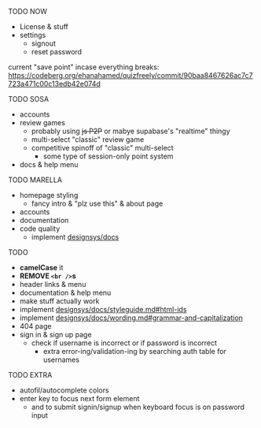 TODO NOW
 - License & stuff
 - settings
   - signout
   - reset password

current "save point" incase everything breaks: https://codeberg.org/ehanahamed/quizfreely/commit/90baa8467626ac7c7723a471c00c13edb42e074d

TODO SOSA
 - accounts
 - review games
    - probably using ~~js P2P~~ or mabye supabase's "realtime" thingy
    - multi-select "classic" review game
    - competitive spinoff of "classic" multi-select
        - some type of session-only point system
 - docs & help menu

TODO MARELLA
 - homepage styling
    - fancy intro & "plz use this" & about page
 - accounts
 - documentation
 - code quality
    - implement [designsys/docs](https://codeberg.org/ehanahamed/designsys/src/branch/main/docs/)

TODO
 - **camelCase** it
 - **REMOVE `<br />`s**
 - header links & menu
 - documentation & help menu
 - make stuff actually work
 - implement [designsys/docs/styleguide.md#html-ids](https://codeberg.org/ehanahamed/designsys/src/branch/main/docs/styleguide.md#html-ids)
 - implement [designsys/docs/wording.md#grammar-and-capitalization](https://codeberg.org/ehanahamed/designsys/src/branch/main/docs/wording.md#grammar-and-capitalization)
 - 404 page
 - sign in & sign up page
   - check if username is incorrect or if password is incorrect
      - extra error-ing/validation-ing by searching auth table for usernames

TODO EXTRA
 - autofil/autocomplete colors
 - enter key to focus next form element
   - and to submit signin/signup when keyboard focus is on password input
